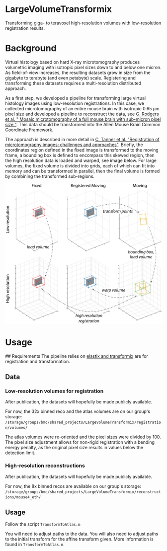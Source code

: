 # LargeVolumeTransformix
Transforming giga- to teravoxel high-resolution volumes with low-resolution registration results. 

# Background
Virtual histology based on hard X-ray microtomography produces volumetric imaging with isotropic pixel sizes down to and below one micron. As field-of-view increases, the resulting datasets grow in size from the gigabyte to terabyte (and even petabyte) scale. Registering and transforming these datasets requires a multi-resolution distributed approach.

As a first step, we developed a pipeline for transforming large virtual histology images using low-resolution registrations. In this case, we collected microtomography of an entire mouse brain with isotropic 0.65 µm pixel size and developed a pipeline to reconstruct the data, see [G. Rodgers et al. " Mosaic microtomography of a full mouse brain with sub-micron pixel size "](https://doi.org/10.1117/12.2633556). This data should be transformed into the Allen Mouse Brain Common Coordinate Framework.

The approach is described in more detail in [C. Tanner et al. "Registration of microtomography images: challenges and approaches"](https://doi.org/10.1117/12.2633922). Briefly, the coordinates region defined in the fixed image is transformed to the moving frame, a bounding box is defined to encompass this skewed region, then the high resolution data is loaded and warped, see image below. For large volumes, the fixed volume is divided into grids, each of which can fit into memory and can be transformed in parallel, then the final volume is formed by combining the transformed sub-regions.

![Coordinate transforms for transformix](https://github.com/grodgers1/LargeVolumeTransformix/blob/main/example/figures/fig_coordtransform.png)

# Usage 
## Requirements
The pipeline relies on [elastix and transformix](https://elastix.lumc.nl/) are for registration and transformation.

## Data
### Low-resolution volumes for registration
After publication, the datasets will hopefully be made publicly available.

For now, the 32x binned reco and the atlas volumes are on our group's storage:
`/storage/groups/bmc/shared_projects/LargeVolumeTransformix/registration/volumes/`

The atlas volumes were re-oriented and the pixel sizes were divided by 100. The pixel size adjustment allows for non-rigid registration with a bending energy penalty, as the original pixel size results in values below the detection limit.

### High-resolution reconstructions
After publication, the datasets will hopefully be made publicly available.

For now, the 8x binned recos are available on our group's storage:
`/storage/groups/bmc/shared_projects/LargeVolumeTransformix/reconstructions/mouse4_eth/`

## Usage
Follow the script `TransformToAtlas.m`

You will need to adjust paths to the data. You will also need to adjust paths to the initial transform for the affine transform given. More information is found in `TransformToAtlas.m`.

